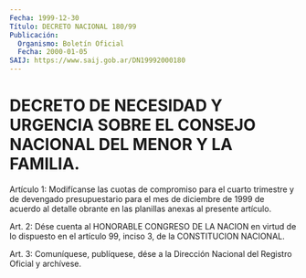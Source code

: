 ```yaml
---
Fecha: 1999-12-30
Título: DECRETO NACIONAL 180/99
Publicación:
  Organismo: Boletín Oficial
  Fecha: 2000-01-05
SAIJ: https://www.saij.gob.ar/DN19992000180
---
```

# DECRETO DE NECESIDAD Y URGENCIA SOBRE EL CONSEJO NACIONAL DEL MENOR Y LA FAMILIA.

<a id="1"></a>
Artículo  1: Modifícanse las cuotas de compromiso para el cuarto trimestre y de devengado presupuestario para el mes de diciembre de 1999 de acuerdo  al  detalle  obrante  en  las  planillas anexas al presente artículo.

<a id="2"></a>
Art. 2: Dése cuenta al HONORABLE CONGRESO DE LA  NACION en virtud de  lo  dispuesto  en  el artículo 99, inciso 3, de la CONSTITUCION NACIONAL.

<a id="3"></a>
Art. 3: Comuníquese, publíquese,  dése a la Dirección Nacional del Registro Oficial y archívese.